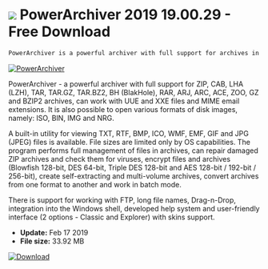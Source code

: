 # ![](https://cdn.softexe.net/static/icon/e/powerarchiver.png) PowerArchiver 2019 19.00.29 - Free Download

```sh
PowerArchiver is a powerful archiver with full support for archives in ZIP, CAB, LHA (LZH), TAR, TAR.GZ, TAR.BZ2, BH (BlakHole), RAR, RAR v.3.0, ARJ, ARC, ACE, ZOO, GZ archives. and BZIP2, can work with UUE and XXE files and MIME email extensions
```
[![PowerArchiver](https://gallery.dpcdn.pl/imgc/Tools/1334/g_-_420x350_1.5_-_x20101228161757_00.png)](https://softexe.net/win/disks-files/compression/powerarchiver:edpa.html)

PowerArchiver - a powerful archiver with full support for ZIP, CAB, LHA (LZH), TAR, TAR.GZ, TAR.BZ2, BH (BlakHole), RAR, ARJ, ARC, ACE, ZOO, GZ and BZIP2 archives, can work with UUE and XXE files and MIME email extensions. It is also possible to open various formats of disk images, namely: ISO, BIN, IMG and NRG.

A built-in utility for viewing TXT, RTF, BMP, ICO, WMF, EMF, GIF and JPG (JPEG) files is available. File sizes are limited only by OS capabilities. The program performs full management of files in archives, can repair damaged ZIP archives and check them for viruses, encrypt files and archives (Blowfish 128-bit, DES 64-bit, Triple DES 128-bit and AES 128-bit / 192-bit / 256-bit), create self-extracting and multi-volume archives, convert archives from one format to another and work in batch mode.

There is support for working with FTP, long file names, Drag-n-Drop, integration into the Windows shell, developed help system and user-friendly interface (2 options - Classic and Explorer) with skins support.


- **Update:** Feb 17 2019
- **File size:** 33.92 MB

[![Download](https://cdn.softexe.net/static/img/download.png)](https://softexe.net/win/disks-files/compression/powerarchiver:edpa.html)

